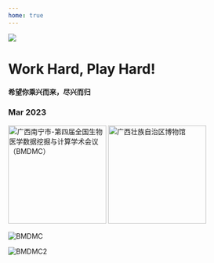 ```yaml
---
home: true
---
```



![](https://images.squarespace-cdn.com/content/v1/5aa84edaf793922ad7a32f48/1531012699145-IY8GR88G8LEYAFVKSNQB/AdobeStock_128680431+play.jpg?format=2500w)


# Work Hard, Play Hard!

**希望你乘兴而来，尽兴而归**

### Mar 2023

<img src="/BMDMC4_20230324-26-600.jpg" title="广西南宁市-第四届全国生物医学数据挖掘与计算学术会议（BMDMC）" height = "200" />  
<img src="/BMDMC4_20230326_bowuguan-600.jpg" title="广西壮族自治区博物馆" height = "200" /> 

![BMDMC](/BMDMC4_20230324-26-600.jpg "广西南宁市-第四届全国生物医学数据挖掘与计算学术会议（BMDMC）")

![BMDMC2 ](/BMDMC4_20230326_bowuguan-600.jpg  "广西壮族自治区博物馆")

